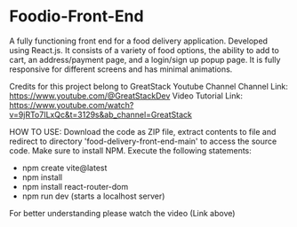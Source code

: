# Foodio-Front-End
A fully functioning front end for a food delivery application. Developed using React.js. It consists of a variety of food options, the ability to add to cart, an address/payment page, and a login/sign up popup page. It is fully responsive for different screens and has minimal animations. 

Credits for this project belong to GreatStack Youtube Channel
Channel Link: https://www.youtube.com/@GreatStackDev
Video Tutorial Link: https://www.youtube.com/watch?v=9jRTo7ILxQc&t=3129s&ab_channel=GreatStack

HOW TO USE:
Download the code as ZIP file, extract contents to file and redirect to directory 'food-delivery-front-end-main' to access the source code. Make sure to install NPM. Execute the following statements:

- npm create vite@latest
- npm install
- npm install react-router-dom
- npm run dev (starts a localhost server)

For better understanding please watch the video (Link above)
